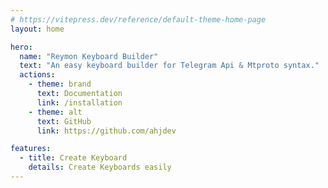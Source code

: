 ```yaml
---
# https://vitepress.dev/reference/default-theme-home-page
layout: home

hero:
  name: "Reymon Keyboard Builder"
  text: "An easy keyboard builder for Telegram Api & Mtproto syntax."
  actions:
    - theme: brand
      text: Documentation
      link: /installation
    - theme: alt
      text: GitHub
      link: https://github.com/ahjdev

features:
  - title: Create Keyboard
    details: Create Keyboards easily
---
```

